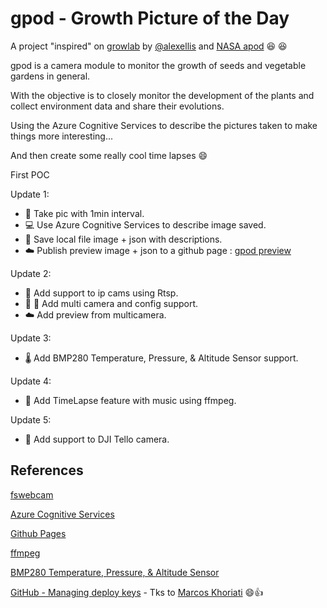 # gpod - Growth Picture of the Day

A project "inspired" on [growlab](https://github.com/alexellis/growlab) by [@alexellis](https://github.com/alexellis/) and  [NASA apod](https://apod.nasa.gov/) :laughing: :laughing:

gpod is a camera module to monitor the growth of seeds and vegetable gardens in general.

With the objective is to closely monitor the development of the plants and collect environment data and share their evolutions.

Using the Azure Cognitive Services to describe the pictures taken to make things more interesting...

And then create some really cool time lapses :smile:

First POC

Update 1:
-   :camera_flash: Take pic with 1min interval.
-   :computer: Use Azure Cognitive Services to describe image saved.
-   :file_folder: Save local file image + json with descriptions.
-   :cloud: Publish preview image + json to a github page : [gpod preview](https://kaiokot.github.io/gpod-preview)


Update 2:
-   :camera_flash: Add support to ip cams using Rtsp.
-   :camera_flash: 📸 Add multi camera and config support.
-   :cloud:  Add preview from multicamera.

Update 3:
-   🌡️ Add BMP280 Temperature, Pressure, & Altitude Sensor support.

Update 4:
-   🎥 Add TimeLapse feature with music using ffmpeg.

Update 5:
-   :camera_flash: Add support to DJI Tello camera.

## References

[fswebcam](http://manpages.ubuntu.com/manpages/bionic/man1/fswebcam.1.html)

[Azure Cognitive Services](https://docs.microsoft.com/en-us/azure/cognitive-services/computer-vision/concept-describing-images)

[Github Pages](https://docs.github.com/en/pages/getting-started-with-github-pages/creating-a-github-pages-site)

[ffmpeg](https://ffmpeg.org)

[BMP280 Temperature, Pressure, & Altitude Sensor](https://pypi.org/project/bmp280/)

[GitHub - Managing deploy keys](https://docs.github.com/en/developers/overview/managing-deploy-keys) - Tks to [Marcos Khoriati](https://github.com/khoriati) 😄👍